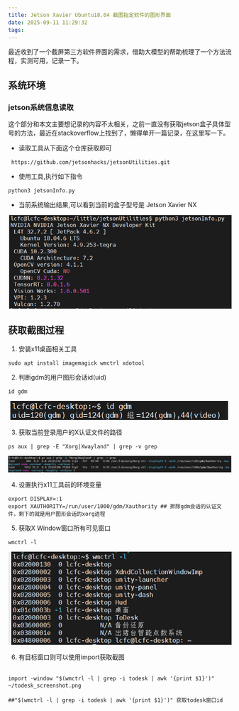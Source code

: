 ```yaml
---
title: Jetson Xavier Ubuntu18.04 截图指定软件的图形界面
date: 2025-09-11 11:29:32
tags:
---
```


​	最近收到了一个截屏第三方软件界面的需求，借助大模型的帮助梳理了一个方法流程，实测可用，记录一下。
&nbsp;
<!--more-->

## 系统环境

### jetson系统信息读取

这个部分和本文主要想记录的内容不太相关，之前一直没有获取jetson盒子具体型号的方法，最近在stackoverflow上找到了，懒得单开一篇记录，在这里写一下。

- 读取工具从下面这个仓库获取即可

```
 https://github.com/jetsonhacks/jetsonUtilities.git
```

- 使用工具,执行如下指令

```
python3 jetsonInfo.py
```

- 当前系统输出结果,可以看到当前的盒子型号是 Jetson Xavier NX 

![image-20250911143653296](Jetson-Xavier-截图指定软件的图形界面/jetsonInfoGet.png)

## 获取截图过程

1. 安装x11桌面相关工具

```
sudo apt install imagemagick wmctrl xdotool
```

2. 判断gdm的用户图形会话id(uid)

```
id gdm
```

![image-20250905180448278](Jetson-Xavier-截图指定软件的图形界面/GDM_UID_Get.png)

3. 获取当前登录用户的X认证文件的路径

```
ps aux | grep -E "Xorg|Xwayland" | grep -v grep
```

![image-20250905180633048](Jetson-Xavier-截图指定软件的图形界面/XAuthorityPathConfirm.png)

4. 设置执行x11工具前的环境变量

```
export DISPLAY=:1
export XAUTHORITY=/run/user/1000/gdm/Xauthority ## 排除gdm会话的认证文件，剩下的就是用户图形会话的xorg进程
```

5. 获取X Window窗口所有可见窗口

```
wmctrl -l
```

![image-20250905181151300](Jetson-Xavier-截图指定软件的图形界面/UserGUIProcList.png)

6. 有目标窗口则可以使用import获取截图

```

import -window "$(wmctrl -l | grep -i todesk | awk '{print $1}')" ~/todesk_screenshot.png

##"$(wmctrl -l | grep -i todesk | awk '{print $1}')" 获取todesk窗口id
```
